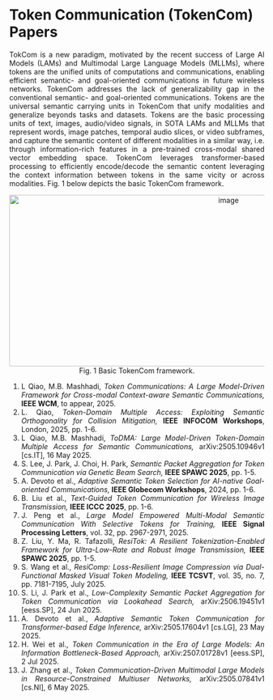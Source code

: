 # Token Communication (TokenCom) Papers

<div align="justify">

TokCom is a new paradigm, motivated by the recent success of Large AI Models (LAMs) and Multimodal Large Language Models (MLLMs), where tokens are the unified units of computations and communications, enabling efficient semantic- and goal-oriented communications in future wireless networks. TokenCom addresses the lack of generalizability gap in the conventional semantic- and goal-oriented communications. Tokens are the universal semantic carrying units in TokenCom that unify modalities and generalize beyonds tasks and datasets. Tokens are the basic processing units of text, images, audio/video signals, in SOTA LAMs and MLLMs that represent words, image patches, temporal audio slices, or video subframes, and capture the semantic content of different modalities in a similar way, i.e. through information-rich features in a pre-trained cross-modal shared vector embedding space. TokenCom leverages transformer-based processing to efficiently encode/decode the semantic content leveraging the context information between tokens in the same vicity or across modalities. Fig. 1 below depicts the basic TokenCom framework.

<div align="center">
<img width="850" height="339" alt="image" src="https://github.com/user-attachments/assets/f4e67b08-4ec7-448c-afc5-d435a9790977" />
Fig. 1 Basic TokenCom framework.
</div>

1. L Qiao, M.B. Mashhadi, *Token Communications: A Large Model-Driven Framework for Cross-modal Context-aware Semantic Communications,* **IEEE WCM**, to appear, 2025.
2. L. Qiao, *Token-Domain Multiple Access: Exploiting Semantic Orthogonality for Collision Mitigation,* **IEEE INFOCOM Workshops**, London, 2025, pp. 1-6.
3. L Qiao, M.B. Mashhadi, *ToDMA: Large Model-Driven Token-Domain Multiple Access for Semantic Communications,* arXiv:2505.10946v1 [cs.IT], 16 May 2025.
4. S. Lee, J. Park, J. Choi, H. Park, *Semantic Packet Aggregation for Token Communication via Genetic Beam Search,* **IEEE SPAWC 2025**, pp. 1-5.
5. A. Devoto et al., *Adaptive Semantic Token Selection for AI-native Goal-oriented Communications,* **IEEE Globecom Workshops**, 2024, pp. 1-6. 
6. B. Liu et al., *Text-Guided Token Communication for Wireless Image Transmission,* **IEEE ICCC 2025**, pp. 1-6.
7. J. Peng et al., *Large Model Empowered Multi-Modal Semantic Communication With Selective Tokens for Training,* **IEEE Signal Processing Letters**, vol. 32, pp. 2967-2971, 2025.
8. Z. Liu, Y. Ma, R. Tafazolli, *ResiTok: A Resilient Tokenization-Enabled Framework for Ultra-Low-Rate and Robust Image Transmission,* **IEEE SPAWC 2025**, pp. 1-5.
9. S. Wang et al., *ResiComp: Loss-Resilient Image Compression via Dual-Functional Masked Visual Token Modeling,* **IEEE TCSVT**, vol. 35, no. 7, pp. 7181-7195, July 2025.
10. S. Li, J. Park et al., *Low-Complexity Semantic Packet Aggregation for Token Communication via Lookahead Search,* arXiv:2506.19451v1 [eess.SP], 24 Jun 2025.
11. A. Devoto et al., *Adaptive Semantic Token Communication for Transformer-based Edge Inference,* arXiv:2505.17604v1 [cs.LG], 23 May 2025.
12. H. Wei et al., *Token Communication in the Era of Large Models: An Information Bottleneck-Based Approach,* arXiv:2507.01728v1 [eess.SP], 2 Jul 2025.
13. J. Zhang et al., *Token Communication-Driven Multimodal Large Models in Resource-Constrained Multiuser Networks,* arXiv:2505.07841v1 [cs.NI], 6 May 2025.

</div>
